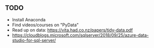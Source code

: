 ## TODO

- Install Anaconda
- Find videos/courses on "PyData"
- Read up on data: https://vita.had.co.nz/papers/tidy-data.pdf
- https://cloudblogs.microsoft.com/sqlserver/2018/09/25/azure-data-studio-for-sql-server/
